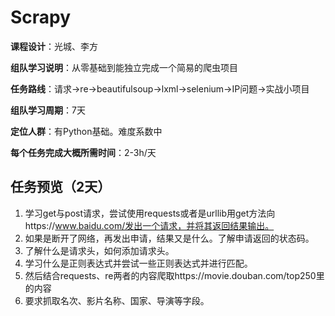 # Scrapy

**课程设计**：光城、李方

**组队学习说明**：从零基础到能独立完成一个简易的爬虫项目

**任务路线**：请求→re→beautifulsoup→lxml→selenium→IP问题→实战小项目

**组队学习周期**：7天

**定位人群**：有Python基础。难度系数中

**每个任务完成大概所需时间**：2-3h/天

## 任务预览（2天）
1. 学习get与post请求，尝试使用requests或者是urllib用get方法向https://www.baidu.com/发出一个请求，并将其返回结果输出。
2. 如果是断开了网络，再发出申请，结果又是什么。了解申请返回的状态码。
3. 了解什么是请求头，如何添加请求头。
4. 学习什么是正则表达式并尝试一些正则表达式并进行匹配。
5. 然后结合requests、re两者的内容爬取https://movie.douban.com/top250里的内容
6. 要求抓取名次、影片名称、国家、导演等字段。